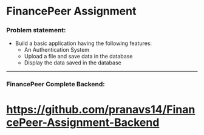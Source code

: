 # FinancePeer Assignment

### Problem statement:

- Build a basic application having the following features:
  - An Authentication System
  - Upload a file and save data in the database
  - Display the data saved in the database

---

### FinancePeer Complete Backend:

# https://github.com/pranavs14/FinancePeer-Assignment-Backend
